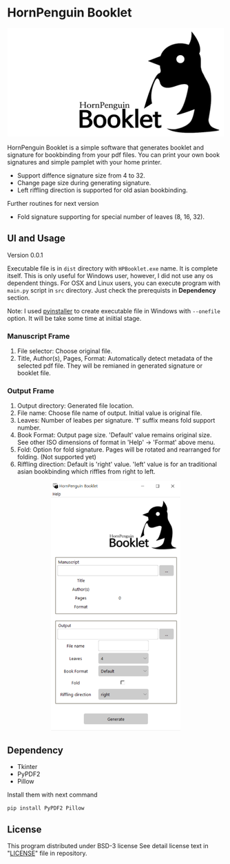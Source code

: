 # HornPenguin Booklet

![HornPenguinBooklet](images/Logo.svg)

HornPenguin Booklet is a simple software that generates booklet and signature for bookbinding from your pdf files.
You can print your own book signatures and simple pamplet with your home printer.

* Support diffence signature size from 4 to 32.
* Change page size during generating signature.
* Left riffling direction is supported for old asian bookbinding.

Further routines for next version

* Fold signature supporting for special number of leaves (8, 16, 32).

## UI and Usage

Version 0.0.1

Executable file is in `dist` directory with `HPBooklet.exe` name. It is complete itself. This is only useful for Windows user, however, I did not use any os dependent things. For OSX and Linux users, you can execute program with `main.py` script in `src` directory. Just check the prerequists in **Dependency** section.

Note: I used [pyinstaller](https://pyinstaller.org/en/stable/) to create executable file in Windows with `--onefile` option. It will be take some time at iniitial stage.

### Manuscript Frame

1. File selector: Choose original file.
2. Title, Author(s), Pages, Format: Automatically detect metadata of the selected pdf file. They will be remianed in generated signature or booklet file. 

### Output Frame

1. Output directory: Generated file location.
2. File name: Choose file name of output. Initial value is original file. 
3. Leaves: Number of leabes per signature. 'f' suffix means fold support number.
4. Book Format: Output page size. 'Default' value remains original size. See other ISO dimensions of format in 'Help' -> 'Format' above menu.
5. Fold: Option for fold signature. Pages will be rotated and rearranged for folding. (Not supported yet)
6. Riffling direction: Default is 'right' value. 'left' value is for an traditional asian bookbinding which riffles from right to left. 

<p align="center">
  <img width="300" height="580" src="images/ui.PNG">
</p>


## Dependency

* Tkinter
* PyPDF2
* Pillow

Install them with next command

```
pip install PyPDF2 Pillow 
```

## License

This program distributed under BSD-3 license
See detail license text in "[LICENSE](LICENSE)" file in repository.
